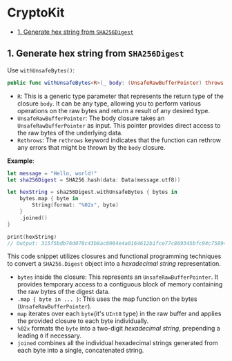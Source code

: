 # CryptoKit<!-- omit in toc -->

- [1. Generate hex string from `SHA256Digest`](#1-generate-hex-string-from-sha256digest)

## 1. Generate hex string from `SHA256Digest`

Use `withUnsafeBytes()`:

```swift
public func withUnsafeBytes<R>(_ body: (UnsafeRawBufferPointer) throws -> R) rethrows -> R
```

- `R`: This is a generic type parameter that represents the return type of the closure `body`. It can be any type, allowing you to perform various operations on the raw bytes and return a result of any desired type.
- `UnsafeRawBufferPointer`: The body closure takes an `UnsafeRawBufferPointer` as input. This pointer provides direct access to the raw bytes of the underlying data.
- `Rethrows`: The `rethrows` keyword indicates that the function can rethrow any errors that might be thrown by the `body` closure.

**Example**:

```swift
let message = "Hello, world!"
let sha256Digest = SHA256.hash(data: Data(message.utf8))

let hexString = sha256Digest.withUnsafeBytes { bytes in
    bytes.map { byte in
        String(format: "%02x", byte)
    }
    .joined()
}

print(hexString) 
// Output: 315f5bdb76d078c43b8ac0064e4a0164612b1fce77c869345bfc94c75894edd3
```

This code snippet utilizes closures and functional programming techniques to convert a `SHA256.Digest` object into a *hexadecimal string* representation.

- `bytes` inside the closure: This represents an `UnsafeRawBufferPointer`. It provides temporary access to a contiguous block of memory containing the raw bytes of the digest data.
- `.map { byte in ... }`: This uses the map function on the bytes (`UnsafeRawBufferPointer`).
- `map` iterates over each `byte`(it's `UInt8` type) in the raw buffer and applies the provided closure to each byte individually.
- `%02x` formats the `byte` into a two-digit *hexadecimal string*, prepending a leading `0` if necessary.
- `joined` combines all the individual hexadecimal strings generated from each byte into a single, concatenated string.
